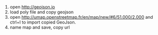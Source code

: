 1. open http://geojson.io
2. load poly file and copy geojson
3. open http://umap.openstreetmap.fr/en/map/new/#6/51.000/2.000 and ctrl+I to import copied GeoJson. 
4. name map and save, copy url